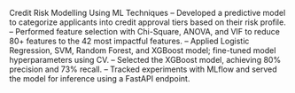 Credit Risk Modelling Using ML Techniques
– Developed a predictive model to categorize applicants into credit approval tiers based on their risk profile.
– Performed feature selection with Chi-Square, ANOVA, and VIF to reduce 80+ features to the 42 most impactful features.
– Applied Logistic Regression, SVM, Random Forest, and XGBoost model; fine-tuned model hyperparameters using CV.
– Selected the XGBoost model, achieving 80% precision and 73% recall.
– Tracked experiments with MLflow and served the model for inference using a FastAPI endpoint.
